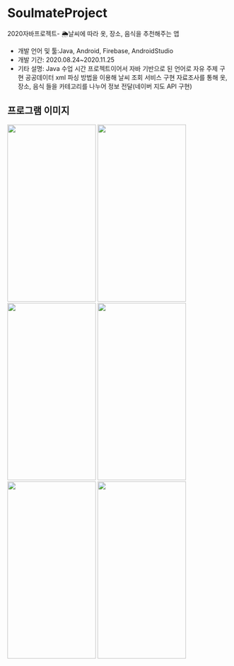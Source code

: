 # SoulmateProject
2020자바프로젝트- 🌦날씨에 따라 옷, 장소, 음식을 추천해주는 앱


<ul>
  <li>
   개발 언어 및 툴:Java, Android, Firebase, AndroidStudio
  </li>
   <li>
    개발 기간: 2020.08.24~2020.11.25
    </li>
    <li>
    기타 설명: Java 수업 시간 프로젝트이어서 자바 기반으로 된 언어로 자유 주제 구현
               공공데이터 xml 파싱 방법을 이용해 날씨 조회 서비스 구현
               자료조사를 통해 옷, 장소, 음식 들을 카테고리를 나누어 정보 전달(네이버 지도 API 구현)
    </li>
  </ul>
  
  ## 프로그램 이미지
  <div>
    <img src="https://user-images.githubusercontent.com/57125986/113470521-3d077600-9491-11eb-93fc-cbf62eaee44a.jpg" width="200" height="400"></img>
    <img src="https://user-images.githubusercontent.com/57125986/113470547-5d373500-9491-11eb-9017-d8c56b6ec484.jpg" width="200" height="400"></img>
    <img src="https://user-images.githubusercontent.com/57125986/113470569-7b9d3080-9491-11eb-97ad-5e924af18427.jpg" width="200" height="400"></img>
    <img src="https://user-images.githubusercontent.com/57125986/113470574-91125a80-9491-11eb-8e15-f782df197ee9.jpg" width="200" height="400"></img>
    <img src="https://user-images.githubusercontent.com/57125986/113470585-a7b8b180-9491-11eb-967f-f3cf7377725e.jpg" width="200" height="400"></img>
    <img src="https://user-images.githubusercontent.com/57125986/113471028-97560600-9494-11eb-95b6-483a8a6e45a2.jpg" width="200" height="400"></img>
    
  </div>
 
